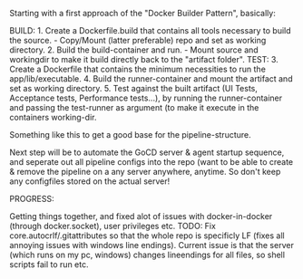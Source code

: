 Starting with a first approach of the "Docker Builder Pattern", basically:

   BUILD:
    1. Create a Dockerfile.build that contains all tools necessary to build the source.
        - Copy/Mount (latter preferable) repo and set as working directory.
    2. Build the build-container and run.
       - Mount source and workingdir to make it build directly back to the "artifact folder".
   TEST:
    3. Create a Dockerfile that contains the minimum necessities to run the app/lib/executable.
    4. Build the runner-container and mount the artifact and set as working directory.
    5. Test against the built artifact (UI Tests, Acceptance tests, Performance tests...), by running the 
       runner-container and passing the test-runner as argument (to make it execute in the containers working-dir.

Something like this to get a good base for the pipeline-structure.

Next step will be to automate the GoCD server & agent startup sequence, and seperate out all pipeline configs into the repo (want to be able to create & remove the pipeline on a any server anywhere, anytime. So don't keep any configfiles stored on the actual server!







PROGRESS:

Getting things together, and fixed alot of issues with docker-in-docker (through docker.socket), user privileges etc.
TODO: Fix core.autocrlf/.gitattributes so that the whole repo is specificly LF (fixes all annoying issues with windows line endings).
Current issue is that the server (which runs on my pc, windows) changes lineendings for all files, so shell scripts fail to run etc.